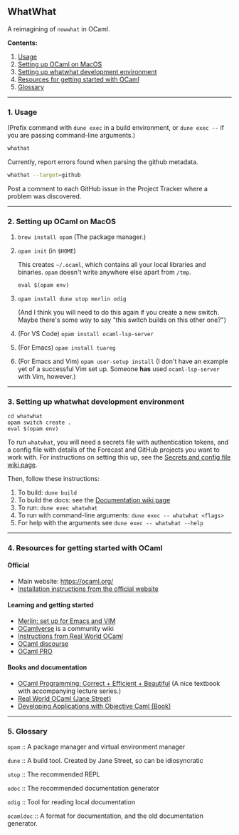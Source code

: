 ## WhatWhat

A reimagining of `nowwhat` in OCaml.

**Contents:**

1. [Usage](#1-usage)
2. [Setting up OCaml on MacOS](#2-setting-up-ocaml-on-macos)
3. [Setting up whatwhat development environment](#3-setting-up-whatwhat-development-environment)
4. [Resources for getting started with OCaml](#4-resources-for-getting-started-with-ocaml)
5. [Glossary](#5-glossary)

----

### 1. Usage

(Prefix command with `dune exec` in a build environment, or `dune exec --` if you are passing
command-line arguments.)

```sh
whathat
```
Currently, report errors found when parsing the github metadata.

```sh
whathat --target=github
```
Post a comment to each GitHub issue in the Project Tracker where a problem was discovered.

---

### 2. Setting up OCaml on MacOS

1. `brew install opam` (The package manager.)

2. `opam init` (in `$HOME`)

    This creates `~/.ocaml`, which contains all your local libraries and
    binaries. `opam` doesn't write anywhere else apart from `/tmp`.

    `eval $(opam env)`

3. `opam install dune utop merlin odig` 

    (And I think you will need to do this again if you create a new
    switch. Maybe there's some way to say "this switch builds on this other
    one?")

4. (For VS Code) `opam install ocaml-lsp-server`

5. (For Emacs) `opam install tuareg`

6. (For Emacs and Vim) `opam user-setup install` (I don't have an example yet of a successful Vim set
   up. Someone **has** used `ocaml-lsp-server` with Vim, however.)

---

### 3. Setting up whatwhat development environment

```
cd whatwhat
opam switch create .
eval $(opam env)
```

To run `whatwhat`, you will need a secrets file with authentication tokens, and a config file with details of the Forecast and GitHub projects you want to work with.
For instructions on setting this up, see the [Secrets and config file wiki page](https://github.com/alan-turing-institute/whatwhat/wiki/Secrets-and-config-file).

Then, follow these instructions:

1. To build: `dune build`
2. To build the docs: see the [Documentation wiki page](https://github.com/alan-turing-institute/whatwhat/wiki/Documentation)
3. To run: `dune exec whatwhat`
4. To run with command-line arguments: `dune exec -- whatwhat <flags>`
5. For help with the arguments see `dune exec -- whatwhat --help`

---

### 4. Resources for getting started with OCaml

#### Official

- Main website: https://ocaml.org/
- [Installation instructions from the official website](https://ocaml.org/docs/up-and-running)

#### Learning and getting started

- [Merlin: set up for Emacs and VIM](https://ocaml.github.io/merlin/)
- [OCamlverse](https://ocamlverse.github.io/) is a community wiki
- [Instructions from Real World OCaml](https://dev.realworldocaml.org/install.html)
- [OCaml discourse](https://discuss.ocaml.org/)
- [OCaml PRO](https://ocamlpro.com/)

#### Books and documentation

- [OCaml Programming: Correct + Efficient + Beautiful](https://cs3110.github.io/textbook/cover.html) (A nice textbook with accompanying lecture series.)
- [Real World OCaml (Jane Street)](https://dev.realworldocaml.org/index.html)
- [Developing Applications with Objective Caml (Book)](https://caml.inria.fr/pub/docs/oreilly-book/html/index.html)

---

### 5. Glossary 

`opam` :: A package manager and virtual environment manager

`dune` :: A build tool. Created by Jane Street, so can be idiosyncratic

`utop` :: The recommended REPL

`odoc` :: The recommended documentation generator

`odig` :: Tool for reading local documentation

`ocamldoc` :: A format for documentation, and the old documentation generator.


